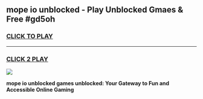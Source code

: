 
## mope io unblocked - Play Unblocked Gmaes & Free #gd5oh
<h3>
<a href="https://news.freeplayer.one?title=mope_io_unblocked&ref=24F">CLICK TO PLAY</a></h3>
<hr>

<h3>
<a href="https://news.freeplayer.one?title=mope_io_unblocked&ref=24F">CLICK 2 PLAY</a>
  
</h3>

<a href="https://news.freeplayer.one?title=mope_io_unblocked&ref=24F/"><img src="https://clearcache.store/games.png"></a>


**mope io unblocked games unblocked: Your Gateway to Fun and Accessible Online Gaming**
